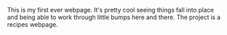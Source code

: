 
This is my first ever webpage. It's pretty cool seeing things fall into place and being able to work through little bumps here and there. The project is a recipes webpage. 